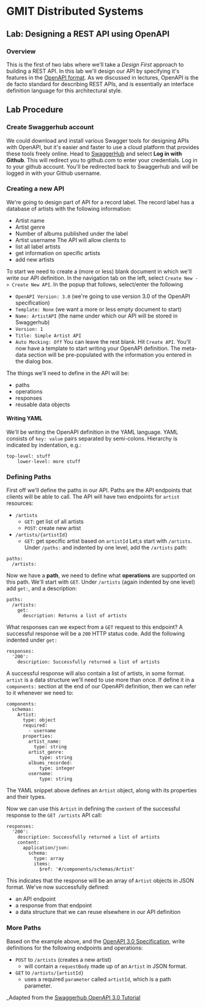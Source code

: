 # GMIT Distributed Systems

## Lab: Designing a REST API using OpenAPI

### Overview
This is the first of two labs where we'll take a *Design First* approach to building a REST API. In this lab we'll design our API by specifying it's features in the [OpenAPI format](https://swagger.io/specification/). As we discussed in lectures, OpenAPI is the de facto standard for describing REST APIs, and is essentially an interface definition language for this architectural style.


## Lab Procedure
### Create Swaggerhub account
We could download and install various Swagger tools for designing APIs with OpenAPI, but it's easier and faster to use a cloud platform that provides these tools freely online. Head to [SwaggerHub](app.swaggerhub.com) and select **Log in with Github**. This will redirect you to github.com to enter your credentials. Log in to your github account. You'll be redirected back to Swaggerhub and will be logged in with your Github username.

### Creating a new API
We're going to design part of API for a record label. The record label has a database of artists with the following information:
- Artist name
- Artist genre
- Number of albums published under the label
- Artist username
The API will allow clients to
- list all label artists
- get information on specific artists
- add new artists

To start we need to create a (more or less) blank document in which we'll write our API definition.
In the navigation tab on the left, select `Create New -> Create New API`. In the popup that follows, select/enter the following
- `OpenAPI Version: 3.0` (we're going to use version 3.0 of the OpenAPI specification)
- `Template: None` (we want a more or less empty document to start)
- `Name: ArtistAPI` (the name under which our API will be stored in Swaggerhub)
- `Version: 1`
- `Title: Simple Artist API`
- `Auto Mocking: Off`
You can leave the rest blank. Hit `Create API`. You'll now have a template to start writing your OpenAPI definition. The meta-data section will be pre-populated with the information you entered in the dialog box.

The things we'll need to define in the API will be:
- paths
- operations
- responses
- reusable data objects

#### Writing YAML
We'll be writing the OpenAPI definition in the YAML language. YAML consists of `key: value` pairs separated by semi-colons. Hierarchy is indicated by indentation, e.g.:
```
top-level: stuff
    lower-level: more stuff
```

### Defining Paths
First off we'll define the paths in our API. Paths are the API endpoints that clients will be able to call. The API will have two endpoints for `artist` resources:
- `/artists`
    - `GET`: get list of all artists
    - `POST`: create new artist
- `/artists/{artistId}`
    - `GET`: get specific artist based on `artistId`
Let;s start with `/artists`. Under `/paths:` and indented by one level, add the `/artists` path:
```
paths:
  /artists:
```
Now we have a **path**, we need to define what **operations** are supported on this path. We'll start with `GET`. Under `/artists` (again indented by one level) add `get:`, and a description:
```
paths:
  /artists:
    get:
      description: Returns a list of artists
```
What responses can we expect from a `GET` request to this endpoint? A successful response will be a `200` HTTP status code. Add the following indented under `get:`
```
responses:
  '200':
    description: Successfully returned a list of artists
```
A successful response will also contain a list of artists, in some format. `artist` is a data structure we'll need to use more than once. If define it in a `components:` section at the end of our OpenAPI definition, then we can refer to it whenever we need to:
```
components:
  schemas:
    Artist:
      type: object
      required:
        - username
      properties:
        artist_name:
          type: string
        artist_genre:
            type: string
        albums_recorded:
            type: integer
        username:
            type: string
```
The YAML snippet above defines an `Artist` object, along with its properties and their types.

Now we can use this `Artist` in defining the `content` of the successful response to the `GET /artists` API call:
```
responses:
  '200':
    description: Successfully returned a list of artists
    content:
      application/json:
        schema:
          type: array
          items:
            $ref: '#/components/schemas/Artist'
```
This indicates that the response will be an array of `Artist` objects in JSON format. We've now successfully defined:
- an API endpoint
- a response from that endpoint
- a data structure that we can reuse elsewhere in our API definition

### More Paths
Based on the example above, and the [OpenAPI 3.0 Specification](https://swagger.io/specification/), write definitions for the following endpoints and operations:
- `POST` to `/artists` (creates a new artist)
  - will contain a `requestBody` made up of an `Artist` in JSON format.
- `GET` to `/artists/{artistId}`
  - uses a required `parameter` called `artistId`, which is a path parameter.


_Adapted from the [Swaggerhub OpenAPI 3.0 Tutorial](https://app.swaggerhub.com/help/tutorials/openapi-3-tutorial)

